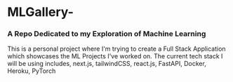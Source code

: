# MLGallery-
### A Repo Dedicated to my Exploration of Machine Learning
This is a personal project where I'm trying to create a Full Stack Application which showcases the ML Projects I've worked on. The current tech stack I will be using includes, next.js, tailwindCSS, react.js, FastAPI, Docker, Heroku, PyTorch
